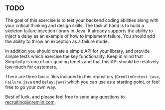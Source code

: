 ## TODO

The goal of this exercise is to test your backend coding abilities along with your
critical thinking and design skills. The task at hand is to build a skeleton failure
injection library in Java. It already supports the ability to inject a delay as
an example of how to implement failure. You should add the ability to throw an exception
as a failure mode.

In addition you should create a simple API for your library, and provide simple
tests which exercise the key functionality. Keep in mind that Simplicity is one
of our guiding tenets and that this API should be relatively low-touch for customers.

There are three basic files included in this repository (`GremlinContext.java`,
`Failure.java` and `Delay.java`) which you can use as a starting point, or feel
free to go your own way.

Best of luck, and please feel free to send any questions to
[recruiting@gremlin.com](mailto:recruiting@gremlin.com?subject=Backend%20Code%20Sample).
